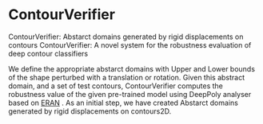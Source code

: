 # ContourVerifier
ContourVerifier: Abstarct domains generated by rigid displacements on contours
ContourVerifier: A novel system for the robustness evaluation of deep contour classifiers

We define the appropriate abstarct domains with Upper and Lower bounds of the shape perturbed with a translation or rotation.
Given this abstract domain, and a set of test contours, ContourVerifier computes the robustness value of the given pre-trained model using DeepPoly analyser based on [ERAN]([https://github.com/nom_utilisateur/nom_du_repositoire](https://github.com/eth-sri/eran)) . 
As an initial step, we have created Abstarct domains generated by rigid displacements on contours2D.

